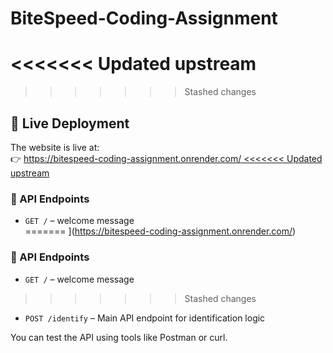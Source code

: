 # BiteSpeed-Coding-Assignment
<<<<<<< Updated upstream
=======

>>>>>>> Stashed changes
## 🚀 Live Deployment

The website is live at:  
👉 [https://bitespeed-coding-assignment.onrender.com/
<<<<<<< Updated upstream
](https://bitespeed-coding-assignment.onrender.com/
)

### 🔧 API Endpoints

- `GET /` – welcome message  
=======
](https://bitespeed-coding-assignment.onrender.com/)

### 🔧 API Endpoints

- `GET /` – welcome message
>>>>>>> Stashed changes
- `POST /identify` – Main API endpoint for identification logic

You can test the API using tools like Postman or curl.
